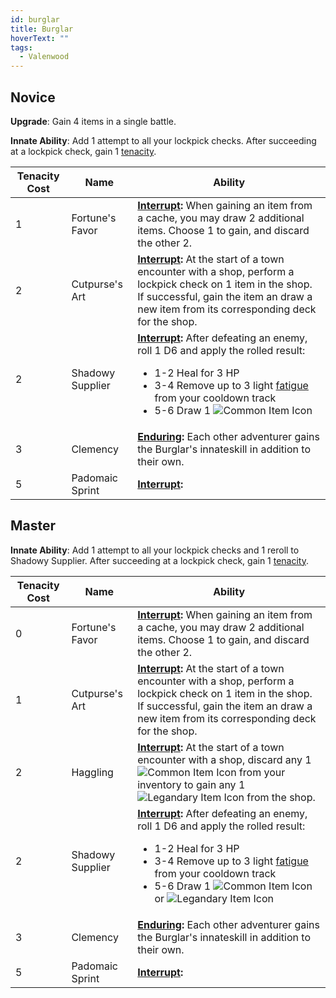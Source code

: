 ```yaml
---
id: burglar
title: Burglar
hoverText: ""
tags:
  - Valenwood
---
```


## Novice

**Upgrade**: Gain 4 items in a single battle.

**Innate Ability**: Add 1 attempt to all your lockpick checks. After succeeding at a lockpick check, gain 1 [tenacity](/docs/all/glossary/tenacity).

| Tenacity Cost | Name             | Ability                                                                                                                                                                                                                                                                                                                                             |
|---------------|------------------|-----------------------------------------------------------------------------------------------------------------------------------------------------------------------------------------------------------------------------------------------------------------------------------------------------------------------------------------------------|
| 1             | Fortune's Favor  | **[Interrupt](/docs/all/glossary/interrupt):** When gaining an item from a cache, you may draw 2 additional items. Choose 1 to gain, and discard the other 2.                                                                                                                                                                                       |
| 2             | Cutpurse's Art   | **[Interrupt](/docs/all/glossary/interrupt):** At the start of a town encounter with a shop, perform a lockpick check on 1 item in the shop. If successful, gain the item an draw a new item from its corresponding deck for the shop.                                                                                                              |
| 2             | Shadowy Supplier | **[Interrupt](/docs/all/glossary/interrupt):** After defeating an enemy, roll 1 D6 and apply the rolled result: <ul><li>1-2 Heal for 3 HP</li><li>3-4 Remove up to 3 light [fatigue](/docs/all/glossary/fatigue) from your cooldown track</li><li>5-6 Draw 1 <img src="/icons/common-item.svg" alt="Common Item Icon" class="icon-svg" /></li></ul> |
| 3             | Clemency         | **[Enduring](/docs/all/glossary/enduring):** Each other adventurer gains the Burglar's innateskill in addition to their own.                                                                                                                                                                                                                        |
| 5             | Padomaic Sprint  | **[Interrupt](/docs/all/glossary/interrupt):**                                                                                                                                                                                                                                                                                                      |

## Master

**Innate Ability**: Add 1 attempt to all your lockpick checks and 1 reroll to Shadowy Supplier. After succeeding at a lockpick check, gain 1 [tenacity](/docs/all/glossary/tenacity).

| Tenacity Cost | Name             | Ability                                                                                                                                                                                                                                                                                                                                                                                                                                   |
|---------------|------------------|-------------------------------------------------------------------------------------------------------------------------------------------------------------------------------------------------------------------------------------------------------------------------------------------------------------------------------------------------------------------------------------------------------------------------------------------|
| 0             | Fortune's Favor  | **[Interrupt](/docs/all/glossary/interrupt):** When gaining an item from a cache, you may draw 2 additional items. Choose 1 to gain, and discard the other 2.                                                                                                                                                                                                                                                                             |
| 1             | Cutpurse's Art   | **[Interrupt](/docs/all/glossary/interrupt):** At the start of a town encounter with a shop, perform a lockpick check on 1 item in the shop. If successful, gain the item an draw a new item from its corresponding deck for the shop.                                                                                                                                                                                                    |
| 2             | Haggling         | **[Interrupt](/docs/all/glossary/interrupt):** At the start of a town encounter with a shop, discard any 1 <img src="/icons/common-item.svg" alt="Common Item Icon" class="icon-svg" /> from your inventory to gain any 1 <img src="/icons/legendary-item.svg" alt="Legandary Item Icon" class="icon-svg" /> from the shop.                                                                                                               |
| 2             | Shadowy Supplier | **[Interrupt](/docs/all/glossary/interrupt):** After defeating an enemy, roll 1 D6 and apply the rolled result: <ul><li>1-2 Heal for 3 HP</li><li>3-4 Remove up to 3 light [fatigue](/docs/all/glossary/fatigue) from your cooldown track</li><li>5-6 Draw 1 <img src="/icons/common-item.svg" alt="Common Item Icon" class="icon-svg" /> or <img src="/icons/legendary-item.svg" alt="Legandary Item Icon" class="icon-svg" /></li></ul> |
| 3             | Clemency         | **[Enduring](/docs/all/glossary/enduring):** Each other adventurer gains the Burglar's innateskill in addition to their own.                                                                                                                                                                                                                                                                                                              |
| 5             | Padomaic Sprint  | **[Interrupt](/docs/all/glossary/interrupt):**                                                                                                                                                                                                                                                                                                                                                                                            |